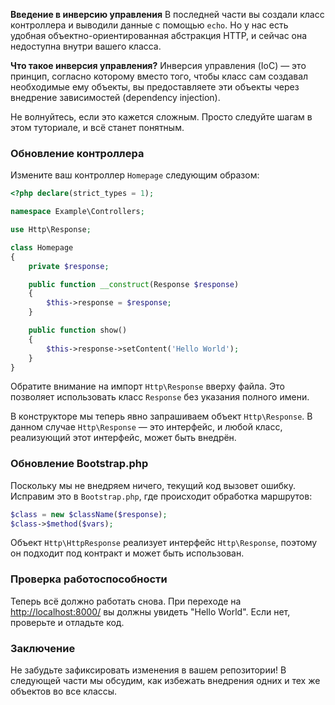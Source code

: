 **Введение в инверсию управления**
В последней части вы создали класс контроллера и выводили данные с помощью `echo`. Но у нас есть удобная объектно-ориентированная абстракция HTTP, и сейчас она недоступна внутри вашего класса.

**Что такое инверсия управления?**
Инверсия управления (IoC) — это принцип, согласно которому вместо того, чтобы класс сам создавал необходимые ему объекты, вы предоставляете эти объекты через внедрение зависимостей (dependency injection). 

Не волнуйтесь, если это кажется сложным. Просто следуйте шагам в этом туториале, и всё станет понятным.

### Обновление контроллера

Измените ваш контроллер `Homepage` следующим образом:

```php
<?php declare(strict_types = 1);

namespace Example\Controllers;

use Http\Response;

class Homepage
{
    private $response;

    public function __construct(Response $response)
    {
        $this->response = $response;
    }

    public function show()
    {
        $this->response->setContent('Hello World');
    }
}
```

Обратите внимание на импорт `Http\Response` вверху файла. Это позволяет использовать класс `Response` без указания полного имени.

В конструкторе мы теперь явно запрашиваем объект `Http\Response`. В данном случае `Http\Response` — это интерфейс, и любой класс, реализующий этот интерфейс, может быть внедрён.

### Обновление Bootstrap.php

Поскольку мы не внедряем ничего, текущий код вызовет ошибку. Исправим это в `Bootstrap.php`, где происходит обработка маршрутов:

```php
$class = new $className($response);
$class->$method($vars);
```

Объект `Http\HttpResponse` реализует интерфейс `Http\Response`, поэтому он подходит под контракт и может быть использован.

### Проверка работоспособности

Теперь всё должно работать снова. При переходе на [http://localhost:8000/](http://localhost:8000/) вы должны увидеть "Hello World". Если нет, проверьте и отладьте код.

### Заключение

Не забудьте зафиксировать изменения в вашем репозитории! В следующей части мы обсудим, как избежать внедрения одних и тех же объектов во все классы.